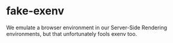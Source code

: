 # fake-exenv
We emulate a browser environment in our Server-Side Rendering environments, but that unfortunately fools exenv too.
